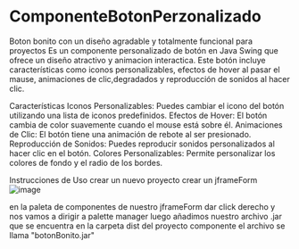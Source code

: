 # ComponenteBotonPerzonalizado
Boton bonito con un diseño agradable y totalmente funcional para proyectos 
Es un componente personalizado de botón en Java Swing que ofrece un diseño atractivo y animacion interactica. Este botón incluye características como iconos personalizables, efectos de hover al pasar el mause, animaciones de clic,degradados y reproducción de sonidos al hacer clic.

Características
Iconos Personalizables: Puedes cambiar el icono del botón utilizando una lista de iconos predefinidos.
Efectos de Hover: El botón cambia de color suavemente cuando el mouse está sobre él.
Animaciones de Clic: El botón tiene una animación de rebote al ser presionado.
Reproducción de Sonidos: Puedes reproducir sonidos personalizados al hacer clic en el botón.
Colores Personalizables: Permite personalizar los colores de fondo y el radio de los bordes.

Instrucciones de Uso
crear un nuevo proyecto 
crear un jframeForm 
![image](https://github.com/user-attachments/assets/5e52a423-26a5-4f94-a1e2-6b737d267c5a)

en la paleta de componentes de nuestro jframeForm dar click derecho y nos vamos a dirigir a palette manager 
luego añadimos nuestro archivo .jar que se encuentra en la carpeta dist del proyecto componente el archivo se llama "botonBonito.jar"

